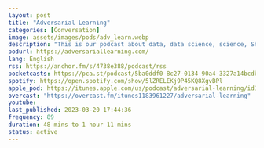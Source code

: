 ```yaml
---
layout: post
title: "Adversarial Learning"
categories: [Conversation]
image: assets/images/pods/adv_learn.webp
description: "This is our podcast about data, data science, science, Shingy, and whatever else we feel like talking about. Please listen to it."
podurl: https://adversariallearning.com/
lang: English
rss: https://anchor.fm/s/4738e388/podcast/rss
pocketcasts: https://pca.st/podcast/5ba0ddf0-8c27-0134-90a4-3327a14bcdba
spotify: https://open.spotify.com/show/5lZRELEKj9P45KQ8XgvBPl
apple_pod: https://itunes.apple.com/us/podcast/adversarial-learning/id1183961227
overcast: "https://overcast.fm/itunes1183961227/adversarial-learning"
youtube:
last_published: 2023-03-20 17:44:36
frequency: 89
duration: 48 mins to 1 hour 11 mins
status: active
---
```


